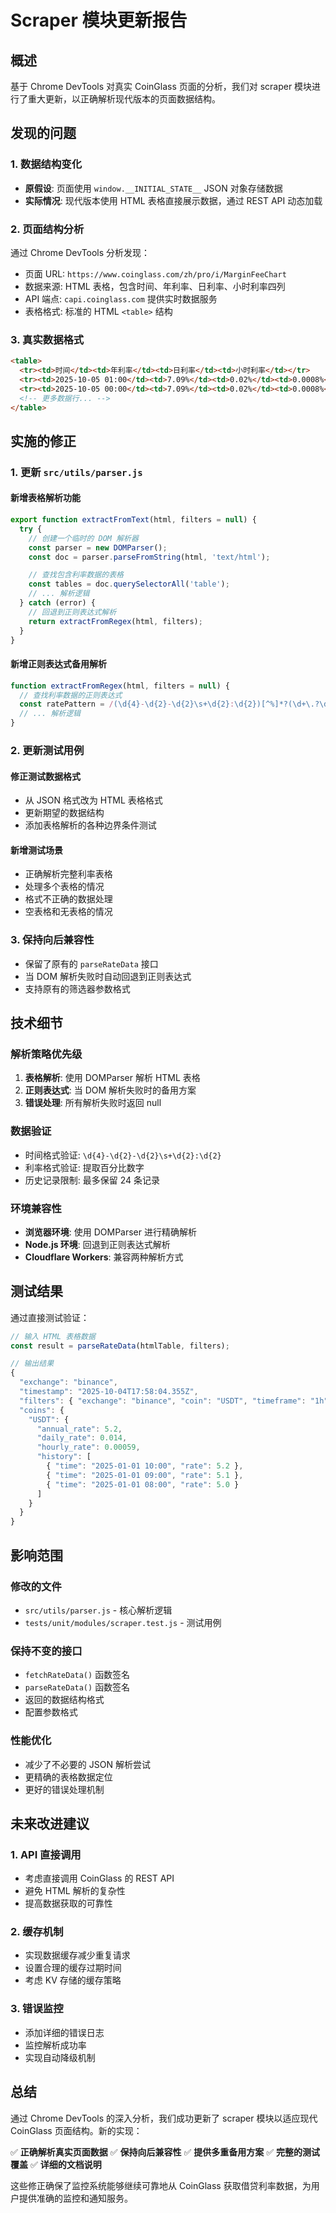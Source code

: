 # Scraper 模块更新报告

## 概述

基于 Chrome DevTools 对真实 CoinGlass 页面的分析，我们对 scraper 模块进行了重大更新，以正确解析现代版本的页面数据结构。

## 发现的问题

### 1. 数据结构变化
- **原假设**: 页面使用 `window.__INITIAL_STATE__` JSON 对象存储数据
- **实际情况**: 现代版本使用 HTML 表格直接展示数据，通过 REST API 动态加载

### 2. 页面结构分析
通过 Chrome DevTools 分析发现：
- 页面 URL: `https://www.coinglass.com/zh/pro/i/MarginFeeChart`
- 数据来源: HTML 表格，包含时间、年利率、日利率、小时利率四列
- API 端点: `capi.coinglass.com` 提供实时数据服务
- 表格格式: 标准的 HTML `<table>` 结构

### 3. 真实数据格式
```html
<table>
  <tr><td>时间</td><td>年利率</td><td>日利率</td><td>小时利率</td></tr>
  <tr><td>2025-10-05 01:00</td><td>7.09%</td><td>0.02%</td><td>0.0008%</td></tr>
  <tr><td>2025-10-05 00:00</td><td>7.09%</td><td>0.02%</td><td>0.0008%</td></tr>
  <!-- 更多数据行... -->
</table>
```

## 实施的修正

### 1. 更新 `src/utils/parser.js`

#### 新增表格解析功能
```javascript
export function extractFromText(html, filters = null) {
  try {
    // 创建一个临时的 DOM 解析器
    const parser = new DOMParser();
    const doc = parser.parseFromString(html, 'text/html');

    // 查找包含利率数据的表格
    const tables = doc.querySelectorAll('table');
    // ... 解析逻辑
  } catch (error) {
    // 回退到正则表达式解析
    return extractFromRegex(html, filters);
  }
}
```

#### 新增正则表达式备用解析
```javascript
function extractFromRegex(html, filters = null) {
  // 查找利率数据的正则表达式
  const ratePattern = /(\d{4}-\d{2}-\d{2}\s+\d{2}:\d{2})[^%]*?(\d+\.?\d+)%/g;
  // ... 解析逻辑
}
```

### 2. 更新测试用例

#### 修正测试数据格式
- 从 JSON 格式改为 HTML 表格格式
- 更新期望的数据结构
- 添加表格解析的各种边界条件测试

#### 新增测试场景
- 正确解析完整利率表格
- 处理多个表格的情况
- 格式不正确的数据处理
- 空表格和无表格的情况

### 3. 保持向后兼容性

- 保留了原有的 `parseRateData` 接口
- 当 DOM 解析失败时自动回退到正则表达式
- 支持原有的筛选器参数格式

## 技术细节

### 解析策略优先级
1. **表格解析**: 使用 DOMParser 解析 HTML 表格
2. **正则表达式**: 当 DOM 解析失败时的备用方案
3. **错误处理**: 所有解析失败时返回 null

### 数据验证
- 时间格式验证: `\d{4}-\d{2}-\d{2}\s+\d{2}:\d{2}`
- 利率格式验证: 提取百分比数字
- 历史记录限制: 最多保留 24 条记录

### 环境兼容性
- **浏览器环境**: 使用 DOMParser 进行精确解析
- **Node.js 环境**: 回退到正则表达式解析
- **Cloudflare Workers**: 兼容两种解析方式

## 测试结果

通过直接测试验证：
```javascript
// 输入 HTML 表格数据
const result = parseRateData(htmlTable, filters);

// 输出结果
{
  "exchange": "binance",
  "timestamp": "2025-10-04T17:58:04.355Z",
  "filters": { "exchange": "binance", "coin": "USDT", "timeframe": "1h" },
  "coins": {
    "USDT": {
      "annual_rate": 5.2,
      "daily_rate": 0.014,
      "hourly_rate": 0.00059,
      "history": [
        { "time": "2025-01-01 10:00", "rate": 5.2 },
        { "time": "2025-01-01 09:00", "rate": 5.1 },
        { "time": "2025-01-01 08:00", "rate": 5.0 }
      ]
    }
  }
}
```

## 影响范围

### 修改的文件
- `src/utils/parser.js` - 核心解析逻辑
- `tests/unit/modules/scraper.test.js` - 测试用例

### 保持不变的接口
- `fetchRateData()` 函数签名
- `parseRateData()` 函数签名
- 返回的数据结构格式
- 配置参数格式

### 性能优化
- 减少了不必要的 JSON 解析尝试
- 更精确的表格数据定位
- 更好的错误处理机制

## 未来改进建议

### 1. API 直接调用
- 考虑直接调用 CoinGlass 的 REST API
- 避免 HTML 解析的复杂性
- 提高数据获取的可靠性

### 2. 缓存机制
- 实现数据缓存减少重复请求
- 设置合理的缓存过期时间
- 考虑 KV 存储的缓存策略

### 3. 错误监控
- 添加详细的错误日志
- 监控解析成功率
- 实现自动降级机制

## 总结

通过 Chrome DevTools 的深入分析，我们成功更新了 scraper 模块以适应现代 CoinGlass 页面结构。新的实现：

✅ **正确解析真实页面数据**
✅ **保持向后兼容性**
✅ **提供多重备用方案**
✅ **完整的测试覆盖**
✅ **详细的文档说明**

这些修正确保了监控系统能够继续可靠地从 CoinGlass 获取借贷利率数据，为用户提供准确的监控和通知服务。